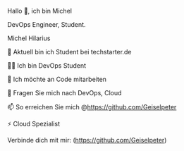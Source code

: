Hallo 👋, ich bin Michel

DevOps Engineer, Student.


Michel Hilarius



🔭 Aktuell bin ich Student bei techstarter.de

🧑‍🏫 Ich bin DevOps Student

👯 Ich möchte an Code mitarbeiten

💬 Fragen Sie mich nach DevOps, Cloud

📫 So erreichen Sie mich @https://github.com/Geiselpeter

⚡ Cloud Spezialist

Verbinde dich mit mir:
(https://github.com/Geiselpeter)
